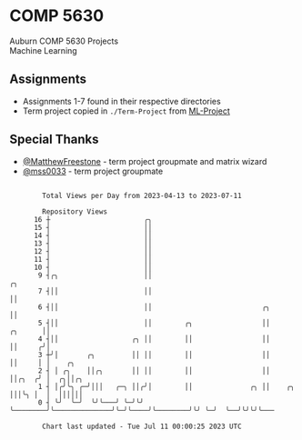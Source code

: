 # COMP 5630
Auburn COMP 5630 Projects  
Machine Learning

## Assignments
- Assignments 1-7 found in their respective directories
- Term project copied in `./Term-Project` from [ML-Project](https://github.com/wumphlett/ML-Project)

## Special Thanks
- [@MatthewFreestone](https://github.com/MatthewFreestone) - term project groupmate and matrix wizard
- [@mss0033](https://github.com/mss0033) - term project groupmate

```

        Total Views per Day from 2023-04-13 to 2023-07-11

        Repository Views
      16 ┼                       ╭╮
      15 ┤                       ││
      14 ┤                       ││
      13 ┤                       ││
      12 ┤                       ││
      11 ┤                       ││
      10 ┤                       ││
       9 ┤╭╮                     ││                                                   ╭╮
       7 ┤││                     ││                                                   ││
       6 ┤││                     ││                           ╭╮                      ││
       5 ┤││                     ││        ╭╮                 ││              ╭╮      ││
       4 ┤││                  ╭╮ ││        ││                 ││              ││     ╭╯│
       3 ┼╯│       ╭╮         ││ ││        ││                 ││              ││     │ │    ╭╮
       2 ┤ │ ╭╮    ││╭╮       ││ ││        ││                 ││              ││╭╮  ╭╯ │  ╭╮││╭╮
       1 ┤ │╭╯╰╮ ╭─╯│││   ╭─╮ ││╭╯│        ││              ╭╮ ││    ╭╮        │││╰╮ │  │  ││││││
       0 ┤ ╰╯  ╰─╯  ╰╯╰───╯ ╰─╯╰╯ ╰────────╯╰──────────────╯╰─╯╰────╯╰────────╯╰╯ ╰─╯  ╰──╯╰╯╰╯╰───

        Chart last updated - Tue Jul 11 00:00:25 2023 UTC
        
```
